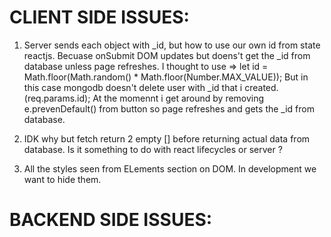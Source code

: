
# CLIENT SIDE ISSUES:

1. Server sends each object with _id, but how to use our own id from state reactjs. Becuase onSubmit DOM updates but doens't get the _id from database unless page refreshes.
I thought to use => let id = Math.floor(Math.random() * Math.floor(Number.MAX_VALUE));
But in this case mongodb doesn't delete user with _id that i created. (req.params.id);
At the momennt i get around by removing e.prevenDefault() from button so page refreshes and gets the _id from database.

2.  IDK why but fetch return 2 empty [] before returning actual data from database. Is it something to do with react lifecycles or server ?

3. All the styles seen from ELements section on DOM. In development we want to hide them.



# BACKEND SIDE ISSUES:


